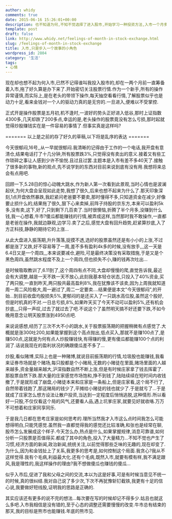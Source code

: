 ```yaml
---
author: whidy
comments: true
date: 2015-06-16 15:26:01+00:00
description: 也不知道为何,不知不觉选择了进入股市,开始学习一种投资方法,入市一个月多的时间里,学到了不少东西,很多都是细微的,意想不到的.在此稍作总结,记录一下我那小小的入市有感.
template: post
draft: false
link: http://www.whidy.net/feelings-of-month-in-stock-exchange.html
slug: /feelings-of-month-in-stock-exchange
title: 入市,只是步入一个故事的小角色
wordpress_id: 2804
category: '生活'
tags:
- 心情
---
```


现在却也想不起为何入市,已然不记得谁叫我投入股市的,却在一两个月前一直筹备着入市,拖了好久算是办下来了.开始密切关注股票行情.作为一个新手,所有的操作异常谨慎,而实际上,是在老头的带领下操作,每天抽空看看行情,了解股票似乎也是动力十足,看来金钱对一个人的驱动力真的是无穷的.一旦进入,便难以不受掌控.

正式开是操作股票是五月初,机不逢时,一波好的势头正好进入低谷,那时上证指数4300多,几天却跌了200多点,幸运的是,老头操作的股票竟没有怎么亏损,那时起就觉得炒股赚钱实在是一件容易的事情了.但事实真是这样吗?


======= 以上是之前的存了好久的草稿,以下将是乱序的表达 =======




今天很郁闷,16号,,从一早就很郁闷.我清晰的记得由于工作的一个电话,我开盘有意清仓,结果电话打了十几分钟,所有股票跌3%,只觉得没有卖出的意义.接着又有些工作琐碎之事让人感到少许不愉悦.且过且过罢.主题本是入市有差不多40天了.接触了很多新的事物,新的观点,先不说学到的东西对目前来说到底有没有用.我想将来总会有点用吧.




回顾一下,5.28日的惊心动魄大跳水,作为新人第一次看到此景观,当时心情也是波澜起伏,为何大盘会呈现如此走势,我想了很久,后来也想不起来为什么了.那天印象深刻,1点开盘依然暴跌,我赶紧问老爸要不要卖,那时懂得不多,只知道资金在减少,好像要止损什么的,结果拖了很久,狠下心来卖掉,前阵子持股的京东方,本来可以盈利5k多,没有卖,这下,好了,只到剩下几百卖了.当时很懊恼,折腾了半个月多,没赚到什么钱,我一心想着,牛市?傻瓜都能赚钱的行情,被弄成这样,当然那时我不敢操作,一直都是老爸在操作,我就边静观,边学习.卖了之后,感觉大盘有回升趋势,赶紧算抄底,入了方正科技,静静的期待它的上涨...




从此大盘进入振荡期,升升落落,捉摸不透,选好的股票虽然还是有小小的上涨,不过都是涨了又跌,好不容易等了一周,差不多有盈利4k多的时候,没有放手,,,这一天是6.4日又是一个周四,,,本来说要减仓,避险,可是最终决策没有采取措施,于是又是个黑色周四,虽然跳水程度不及上一个周四,但也损失不小,赚的钱再次吐出...




是时候吸取教训了,6.11到了,这个周四有点不同,大盘却慢慢的爬,直觉告诉我,最近会有大调整,越是一天不跌一天不放心,此刻我基本轻仓状态,只投入了40%资金,买了两只股,一直到昨天,两只股共最高盈利8%,我在犹豫该不该卖,因为上周我就知道周一周二风险极大,周一避过了,周二一定要卖....结果便是本文"今天很郁闷",的开始...到目前收盘均股损失5%,更郁闷的是还买入了一只跳水高位股,虽然这个股好,但是时机真的不对.一日总亏损,8%,如果昨天买了今天不动可以盈利5%,还有机会抄底,,,只得一声叹,过去了就过去了吧.不说这个了虽然明天搞不好还要下跌,不如今晚用意念让明天股票涨到4950点吧.




来说说感想,经历了三次不大不小的跳水,关于股票振荡期的把握稍微有点感觉了.大概就是涨300吐200,如果能掌握到这个高点抛出,低点买入,那就不是赚100点了,是赚500点,这就是为何有点人炒股赚钱快,有得赚的慢,更有傻瓜都能赚100个点的利润了.话说我现在的盈利状况的确跟傻瓜差不多了...




炒股,看似赌博,实际上也是一种赌博,就说目前振荡期的行情,垃圾股也能赚钱,我看来证券市场就是个赌场,每只股都是个小赌局,无数的小赌徒在里面,赌场里面的人越来越多,资金量越来越大,沪深指数自然不断上涨,但是有时候庄家拿了钱去挥霍了.那股票自然下跌.那大量的庄家感觉市场饱和,挣不到钱了,陆陆续续在短时间内收钱撤了,于是就形成了崩盘,小赌徒本来和庄家是一条船上,但是庄家看,这个局不行了,自然带着钱跑了,那这赌局的钱少了,平摊给小赌徒的钱也就少了.于是就亏了...于是就成了庄家怎么想方设法让散户投资,当达到一定程度后悄悄逃脱,这种情形.所以看好一只股,不仅仅看这个局的风气,还要看人品,遇上坑爹庄家,就要见好就收咯.万万不可想着和庄家同享同乐.




于是我几日都在思考庄家是如何思考的.理所当然我才入市这么点时间我怎么可能想得明白,只能凭感觉.虽然我一直都觉得我的感觉还比较准确,和张也是经常在聊,股市怎么发展成这个样子.今天怎么办,热点是什么,如果掌握规律,消息可靠谱,如何分析一只股票是否值得买.都成了其中的角色,投入了大量精力...不知不觉也产生了习惯,经济方面的新闻,政治新闻,统统关注,以前觉得那些乏味的无趣的,现在却变了.为什么,因为和金钱扯上了关系,我更多的思考是,如何控制这个局面.我贪心?我从不这样觉得.我有个毛病,利益最大化.还有个毛病,既然入市,就要有模有样,我不满足跟风,我是理性的,我这样操作的理由?我不想做傻瓜也赚钱的傻瓜...




似乎入市后,促进了我和父母之间的交流,本以为这是好事,可是有时候当意见不统一的时候,真的很纠结.我对自己说了多少次,下次不再犹豫斩钉截铁,我更有十足的信心说,我要做好短线股,证明我的思路是正确的.




其实应该还有更多的说不完的想法...每次要在写的时候却记不得多少.姑且也就这么多吧.入市我相信是没有错的,至于心态的调整还需要慢慢的改变.牛市总有结束的那天,我的目标是熊市也能赚钱.年底的熊市见.
